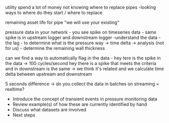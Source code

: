 
utility spend a lot of money not knowing where to replace pipes
-looking ways to where do they start / where to replace 

remaining asset life for pipe
"we will use your existing"

pressure data in your network - you see spike on timeseries data - 
same spike is in upstream logger and downstream logger
-understand the data - the lag - to determine what is the pressure way
-> time delta -> analysis (not for us) - determine the remaining wall thickness

can we find a way to automatically flag in the data - hey tere is the spike in the data
-> 100 cycles/second
hey there is a spike that meets the criteria and in downstream is the same -> we think it's related and we calculate time delta between upstream and downstream


5 seconds difference
-> do you collect the data in batches on streaming = realtime?



- Introduce the concept of transient events in pressure monitoring data
- Review example(s) of how these are currently identified by hand
- Discuss what datasets are involved
- Next steps